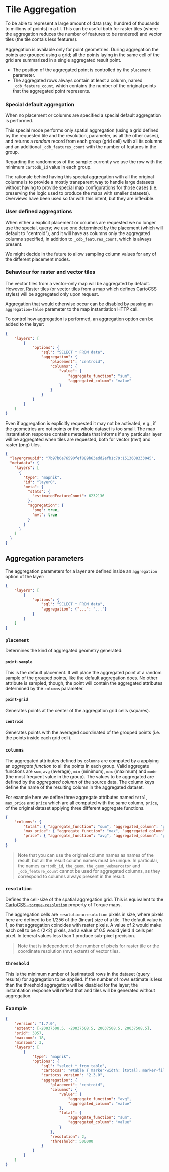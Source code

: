# Tile Aggregation

To be able to represent a large amount of data (say, hundred of thousands to millions of points) in a til. This can be useful both for raster tiles (where the aggregation reduces the number of features to be rendered) and vector tiles (the tile contais less features).

Aggregation is available only for point geometries. During aggregation the points are grouped using a grid; all the points laying in the same cell of the grid are summarized in a single aggregated result point.
 - The position of the aggregated point is controlled by the `placement` parameter.
 - The aggregated rows always contain at least a column, named `_cdb_feature_count`, which contains the number of the original points that the aggregated point represents.

### Special default aggregation

When no placement or columns are specified a special default aggregation is performed.

This special mode performs only spatial aggregation (using a grid defined by the requested tile and the resolution, parameter, as all the other cases), and returns a _random_ record from each group (grid cell) with all its columns and an additional `_cdb_features_count` with the number of features in the group.

Regarding the randomness of the sample: currently we use the row with the minimum `cartodb_id` value in each group.

The rationale behind having this special aggregation with all the original columns is to provide a mostly transparent way to handle large datasets without having to provide special map configurations for those cases (i.e. preserving the logic used to produce the maps with smaller datasets). Overviews have been used so far with this intent, but they are inflexible.

### User defined aggregations

When either a explicit placement or columns are requested we no longer use the special, query; we use one determined by the placement (which will default to "centroid"), and it will have as columns only the aggregated columns specified, in addition to `_cdb_features_count`, which is always present.

We might decide in the future to allow sampling column values for any of the different placement modes.

### Behaviour for raster and vector tiles

The vector tiles from a vector-only map will be aggregated by default.
However, Raster tiles (or vector tiles from a map which defines CartoCSS styles) will be aggregated only upon request.

Aggregation that would otherwise occur can be disabled by passing an `aggregation=false` parameter to the map instantiation HTTP call.

To control how aggregation is performed, an aggregation option can be added to the layer:

```json
{
    "layers": [
        {
            "options": {
                "sql": "SELECT * FROM data",
                "aggregation": {
                    "placement": "centroid",
                    "columns": {
                        "value": {
                            "aggregate_function": "sum",
                            "aggregated_column": "value"
                        }
                    }
                }
            }
        }
    ]
}
```

Even if aggregation is explicitly requested it may not be activated, e.g., if the geometries are not points
or the whole dataset is too small. The map instantiation response contains metadata that informs if any particular
layer will be aggregated when tiles are requested, both for vector (mvt) and raster (png) tiles.

```json
{
  "layergroupid": "7b97b6e76590fef889b63edd2efb1c79:1513608333045",
  "metadata": {
    "layers": [
      {
        "type": "mapnik",
        "id": "layer0",
        "meta": {
          "stats": {
            "estimatedFeatureCount": 6232136
          },
          "aggregation": {
            "png": true,
            "mvt": true
          }
        }
      }
    ]
  }
}
```

## Aggregation parameters

The aggregation parameters for a layer are defined inside an `aggregation` option of the layer:

```json
{
    "layers": [
        {
            "options": {
                "sql": "SELECT * FROM data",
                "aggregation": {"...": "..."}
            }
        }
    ]
}
```

### `placement`

Determines the kind of aggregated geometry generated:

#### `point-sample`

This is the default placement. It will place the aggregated point at a random sample of the grouped points,
like the default aggregation does. No other attribute is sampled, though, the point will contain the aggregated attributes determined by the `columns` parameter.

#### `point-grid`

Generates points at the center of the aggregation grid cells (squares).

#### `centroid`

Generates points with the averaged coordinated of the grouped points (i.e. the points inside each grid cell).

### `columns`

The aggregated attributes defined by `columns` are computed by a applying an _aggregate function_ to all the points in each group.
Valid aggregate functions are `sum`, `avg` (average), `min` (minimum), `max` (maximum) and `mode` (the most frequent value in the group).
The values to be aggregated are defined by the _aggregated column_ of the source data. The column keys define the name of the resulting column in the aggregated dataset.

For example here we define three aggregate attributes named `total`, `max_price` and `price` which are all computed with the same column, `price`,
of the original dataset applying three different aggregate functions.

```json
{
    "columns": {
        "total": { "aggregate_function": "sum", "aggregated_column": "price" },
        "max_price": { "aggregate_function": "max", "aggregated_column": "price" },
        "price": { "aggregate_function": "avg", "aggregated_column": "price" }
    }
}
```

> Note that you can use the original column names as names of the result, but all the result column names must be unique.  In particular, the names `cartodb_id`, `the_geom`, `the_geom_webmercator` and `_cdb_feature_count` cannot be used for aggregated columns, as they correspond to columns always present in the result.

### `resolution`

Defines the cell-size of the spatial aggregation grid. This is equivalent to the [CartoCSS `-torque-resolution`](https://carto.com/docs/carto-engine/cartocss/properties-for-torque/#-torque-resolution-float) property of Torque maps.

The aggregation cells are `resolution`×`resolution` pixels in size, where pixels here are defined to be 1/256 of the (linear) size of a tile.
The default value is 1, so that aggregation coincides with raster pixels. A value of 2 would make each cell to be 4 (2×2) pixels, and a value of
0.5 would yield 4 cells per pixel. In teneral values less than 1 produce sub-pixel precision.

> Note that is independent of the number of pixels for raster tile or the coordinate resolution (mvt_extent) of vector tiles.


### `threshold`

This is the minimum number of (estimated) rows in the dataset (query results) for aggregation to be applied. If the number of rows estimate is less than the threshold aggregation will be disabled for the layer; the instantiation response will reflect that and tiles will be generated without aggregation.

### Example

```json
{
    "version": "1.7.0",
    "extent": [-20037508.5, -20037508.5, 20037508.5, 20037508.5],
    "srid": 3857,
    "maxzoom": 18,
    "minzoom": 3,
    "layers": [
        {
            "type": "mapnik",
            "options": {
                "sql": "select * from table",
                "cartocss": "#table { marker-width: [total]; marker-fill: ramp(value, (red, green, blue), jenks); }",
                "cartocss_version": "2.3.0",
                "aggregation": {
                    "placement": "centroid",
                    "columns": {
                        "value": {
                            "aggregate_function": "avg",
                            "aggregated_column": "value"
                        },
                        "total": {
                            "aggregate_function": "sum",
                            "aggregated_column": "value"
                        }
                    },
                    "resolution": 2,
                    "threshold": 500000
                }
            }
        }
    ]
}
```
